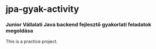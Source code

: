 # jpa-gyak-activity

### Junior Vállalati Java backend fejlesztő gyakorlati feladatok megoldása

This is a practice project.
